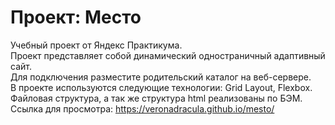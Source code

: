 # Проект: Место

Учебный проект от Яндекс Практикума.  
Проект представляет собой динамический одностраничный адаптивный сайт.  
Для подключения разместите родительский каталог на веб-сервере.  
В проекте используются следующие технологии: Grid Layout, Flexbox.  
Файловая структура, а так же структура html реализованы по БЭМ.  
Ссылка для просмотра: https://veronadracula.github.io/mesto/  
